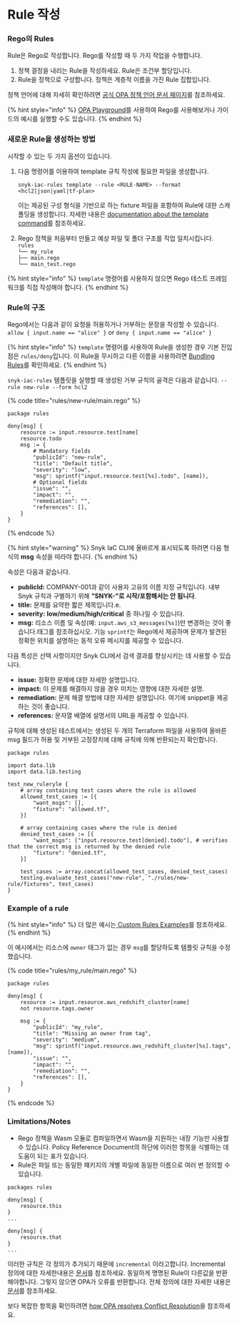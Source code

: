 # Rule 작성

### Rego의 Rules

Rule은 Rego로 작성합니다. Rego를 작성할 때 두 가지 작업을 수행합니다.

1. 정책 결정을 내리는 Rule을 작성하세요. Rule은 조건부 할당입니다.
2. Rule을 정책으로 구성합니다. 정책은 계층적 이름을 가진 Rule 집합입니다.

정책 언어에 대해 자세히 확인하려면 [공식 OPA 정책 언어 문서 페이지](https://www.openpolicyagent.org/docs/latest/policy-language/)를 참조하세요.

{% hint style="info" %}
[OPA Playground](https://play.openpolicyagent.org)를 사용하여 Rego를 사용해보거나 가이드의 예시를 실행할 수도 있습니다.
{% endhint %}

### 새로운 Rule을 생성하는 방법

시작할 수 있는 두 가지 옵션이 있습니다.

1.  다음 명령어를 이용하여 template 규칙 작성에 필요한 파일을 생성합니다.

    ```
    snyk-iac-rules template --rule <RULE-NAME> --format <hcl2|json|yaml|tf-plan>
    ```

    이는 제공된 구성 형식을 기반으로 하는 fixture 파일을 포함하여 Rule에 대한 스캐폴딩을 생성합니다. 자세한 내용은 [documentation about the template command](../sdk-reference.md#template-options)를 참조하세요.
2. Rego 정책을 처음부터 만들고 예상 파일 및 폴더 구조를 직업 일치시킵니다.\
   `rules`\
   `└── my_rule`\
   `├── main.rego`\
   `└── main_test.rego`

{% hint style="info" %}
`template` 명령어를 사용하지 않으면 Rego 테스트 프레임워크를 직접 작성해야 합니다.
{% endhint %}

### Rule의 구조

Rego에서는 다음과 같이 요청을 허용하거나 거부하는 문장을 작성할 수 있습니다.\
`allow { input.name == "alice" }` or `deny { input.name == "alice" }`

{% hint style="info" %}
`template` 명령어를 사용하여 Rule을 생성한 경우 기본 진입점은 `rules/deny`입니다. 이 Rule을 무시하고 다른 이름을 사용하려면 [Bundling Rules](bundling-rules.md)를 확인하세요.
{% endhint %}

`snyk-iac-rules` 템플릿을 실행할 때 생성된 거부 규칙의 골격은 다음과 같습니다. `--rule new-rule --form hcl2`

{% code title="rules/new-rule/main.rego" %}
```
package rules

deny[msg] {
	resource := input.resource.test[name]
	resource.todo
	msg := {
		# Mandatory fields
		"publicId": "new-rule",
		"title": "Default title",
		"severity": "low",
		"msg": sprintf("input.resource.test[%s].todo", [name]),
		# Optional fields
		"issue": "",
		"impact": "",
		"remediation": "",
		"references": [],
	}
}
```
{% endcode %}

{% hint style="warning" %}
Snyk IaC CLI에 올바르게 표시되도록 하려면 다음 형식의 **msg** 속성을 따라야 합니다.
{% endhint %}

속성은 다음과 같습니다.

* **publicId:** COMPANY-001과 같이 사용자 고유의 이름 지정 규칙입니다. 내부 Snyk 규칙과 구별하기 위해 **"SNYK-"로 시작/포함해서는 안 됩니다**.
* **title:** 문제를 요약한 짧은 제목입니다.e.
* **severity:** **low/medium/high/critical** 중 하나일 수 있습니다.
* **msg:** 리소스 이름 및 속성(예: `input.aws_s3_messages[%s]`)만 변경하는 것이 좋습니다.태그를 참조하십시오. 기능 `sprintf`는 Rego에서 제공하며 문제가 발견된 정확한 위치를 설명하는 동적 오류 메시지를 제공할 수 있습니다.

다음 특성은 선택 사항이지만 Snyk CLI에서 검색 결과를 향상시키는 데 사용할 수 있습니다.

* **issue:** 정확한 문제에 대한 자세한 설명입니다.
* **impact:** 이 문제를 해결하지 않을 경우 미치는 영향에 대한 자세한 설명.
* **remediation:** 문제 해결 방법에 대한 자세한 설명입니다. 여기에 snippet을 제공하는 것이 좋습니다.
* **references:** 문자열 배열에 설명서의 URL을 제공할 수 있습니다.

규칙에 대해 생성된 테스트에서는 생성된 두 개의 Terraform 파일을 사용하여 올바른 msg 필드가 허용 및 거부된 고정장치에 대해 규칙에 의해 반환되는지 확인합니다.

```
package rules

import data.lib
import data.lib.testing

test_new_ruleryle {
	# array containing test cases where the rule is allowed
	allowed_test_cases := [{
		"want_msgs": [],
		"fixture": "allowed.tf",
	}]

	# array containing cases where the rule is denied
	denied_test_cases := [{
		"want_msgs": ["input.resource.test[denied].todo"], # verifies that the correct msg is returned by the denied rule
		"fixture": "denied.tf",
	}]

	test_cases := array.concat(allowed_test_cases, denied_test_cases)
	testing.evaluate_test_cases("new-rule", "./rules/new-rule/fixtures", test_cases)
}
```

### Example of a rule

{% hint style="info" %}
더 많은 예시는[ Custom Rules Examples](examples.md)를 참조하세요.
{% endhint %}

이 예시에서는 리소스에 `owner` 태그가 없는 경우 `msg`를 할당하도록 템플릿 규칙을 수정했습니다.

{% code title="rules/my_rule/main.rego" %}
```
package rules

deny[msg] {
    resource := input.resource.aws_redshift_cluster[name]
    not resource.tags.owner
	
    msg := {
        "publicId": "my_rule",
        "title": "Missing an owner from tag",
        "severity": "medium",
        "msg": sprintf("input.resource.aws_redshift_cluster[%s].tags", [name]),
        "issue": "",
        "impact": "",
        "remediation": "",
        "references": [],
    }
}
```
{% endcode %}

### Limitations/Notes

* Rego 정책을 Wasm 모듈로 컴파일하면서 Wasm을 지원하는 내장 기능만 사용할 수 있습니다. Policy Reference Document의 하단에 이러한 항목을 식별하는 데 도움이 되는 표가 있습니다.
* Rule은 파일 또는 동일한 패키지의 개별 파일에 동일한 이름으로 여러 번 정의할 수 있습니다.

```
packages rules

deny[msg] {
    resource.this
}
...

deny[msg] {
    resource.that
}
...
```

이러한 규칙은 각 정의가 추가되기 때문에 `incremental` 이라고합니다. Incremental 정의에 대한 자세한내용은 [문서](https://www.openpolicyagent.org/docs/latest/policy-language/#incremental-definitions)를 참조하세요. 동일하게 명명된 Rule이 다른값을 반환해야합니다. 그렇지 않으면 OPA가 오류를 반환합니다. 전체 정의에 대한 자세한 내용은 [문서](https://www.openpolicyagent.org/docs/latest/policy-language/#complete-definitions)를 참조하세요.

보다 복잡한 항목을 확인하려면 [how OPA resolves Conflict Resolution](https://www.openpolicyagent.org/docs/latest/faq/#conflict-resolution)을 참조하세요.

